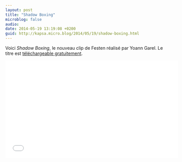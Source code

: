```yaml
---
layout: post
title: "Shadow Boxing"
microblog: false
audio: 
date: 2014-05-19 13:19:08 +0200
guid: http://kapsa.micro.blog/2014/05/19/shadow-boxing.html
---
```

Voici <em>Shadow Boxing</em>, le nouveau clip de Festen réalisé par Yoann Garel. Le titre est <a href="http://festenmusic.bandcamp.com/track/shadow-boxing">téléchargeable gratuitement</a>.

<iframe src="//www.youtube.com/embed/fYARATjbBhU?rel=0&showinfo=0" width="545" height="307" frameborder="0" allowfullscreen="allowfullscreen"></iframe>
